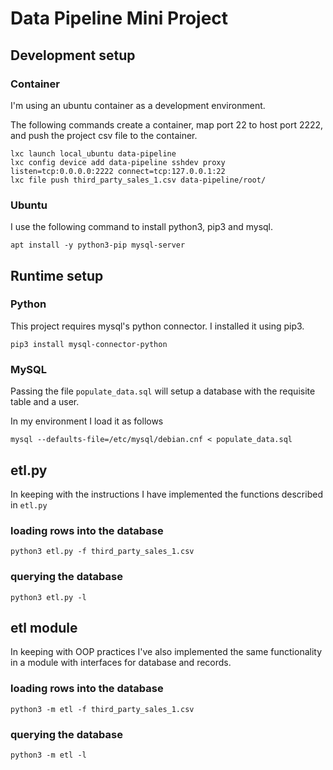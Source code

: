 # Data Pipeline Mini Project
## Development setup
### Container
I'm using an ubuntu container as a development environment. 

The following commands create a container, map port 22 to host port 2222, and push the project csv file to the container.

```
lxc launch local_ubuntu data-pipeline
lxc config device add data-pipeline sshdev proxy listen=tcp:0.0.0.0:2222 connect=tcp:127.0.0.1:22
lxc file push third_party_sales_1.csv data-pipeline/root/
```
### Ubuntu
I use the following command to install python3, pip3 and mysql.
```
apt install -y python3-pip mysql-server
```

## Runtime setup
### Python
This project requires mysql's python connector. I installed it using pip3.
```
pip3 install mysql-connector-python
```

### MySQL
Passing the file `populate_data.sql` will setup a database with the requisite table and a user.

In my environment I load it as follows
```
mysql --defaults-file=/etc/mysql/debian.cnf < populate_data.sql
```

## etl.py
In keeping with the instructions I have implemented the functions described in `etl.py`

### loading rows into the database
```
python3 etl.py -f third_party_sales_1.csv
```

### querying the database
```
python3 etl.py -l
```

## etl module
In keeping with OOP practices I've also implemented the same functionality in a module with interfaces for database and records.

### loading rows into the database
```
python3 -m etl -f third_party_sales_1.csv
```

### querying the database
```
python3 -m etl -l
```